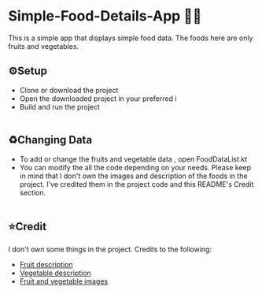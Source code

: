 # Simple-Food-Details-App 🍆🍏
This is a simple app that displays simple food data. The foods here are only fruits and vegetables.

## ⚙️Setup
* Clone or download the project
* Open the downloaded project in your preferred i
* Build and run the project<br/><br/>

## ♻️Changing  Data
* To add  or change the fruits and vegetable data ,  open FoodDataList.kt
* You can modify the all  the code depending on your needs.
 Please keep in mind that I don't own the images and description of the foods in the project.
 I've credited them in the project code and this README's Credit section.<br/><br/>

## ⭐Credit
I don't own some things in the project. Credits to the following: <br/>

* [Fruit description](https://www.berries.com/blog/types-of-fruit)
* [Vegetable description](https://www.nutritionadvance.com/healthy-foods/types-of-vegetables)
* [Fruit and vegetable images](https://unsplash.com/)
